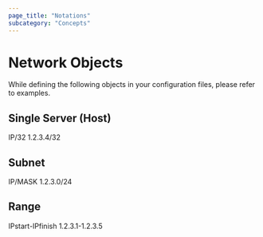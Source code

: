 ```yaml
---
page_title: "Notations"
subcategory: "Concepts"
---
```


# Network Objects

While defining the following objects in your configuration files, please refer to examples.

## Single Server (Host)

IP/32
1.2.3.4/32

## Subnet

IP/MASK
1.2.3.0/24

## Range

IPstart-IPfinish
1.2.3.1-1.2.3.5

